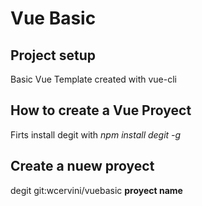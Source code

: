 # Vue Basic

## Project setup

Basic Vue Template created with vue-cli

## How to create a Vue Proyect

Firts install degit with *npm install degit -g*

## Create a nuew proyect

degit git:wcervini/vuebasic **proyect name**
